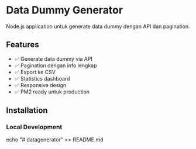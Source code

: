 # Data Dummy Generator

Node.js application untuk generate data dummy dengan API dan pagination.

## Features

- ✅ Generate data dummy via API
- ✅ Pagination dengan info lengkap
- ✅ Export ke CSV
- ✅ Statistics dashboard
- ✅ Responsive design
- ✅ PM2 ready untuk production

## Installation

### Local Development

echo "# datagenerator" >> README.md
